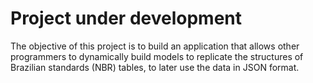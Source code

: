 <h1>Project under development</h1>

<p>The objective of this project is to build an application that allows other programmers to dynamically build models to replicate the structures of Brazilian standards (NBR) tables, to later use the data in JSON format.</p>